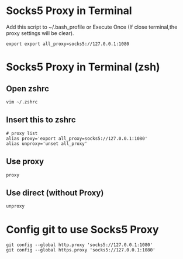 # Socks5 Proxy in Terminal
Add this script to ~/.bash_profile or Execute Once (If close terminal,the proxy settings will be clear).
```
export export all_proxy=socks5://127.0.0.1:1080
```

# Socks5 Proxy in Terminal (zsh)

## Open zshrc
```
vim ~/.zshrc  
```

## Insert this to zshrc
```
# proxy list
alias proxy='export all_proxy=socks5://127.0.0.1:1080'
alias unproxy='unset all_proxy'
```

## Use proxy
```
proxy
```

## Use direct (without Proxy)
```
unproxy
```

# Config git to use Socks5 Proxy
```
git config --global http.proxy 'socks5://127.0.0.1:1080'
git config --global https.proxy 'socks5://127.0.0.1:1080'
```

